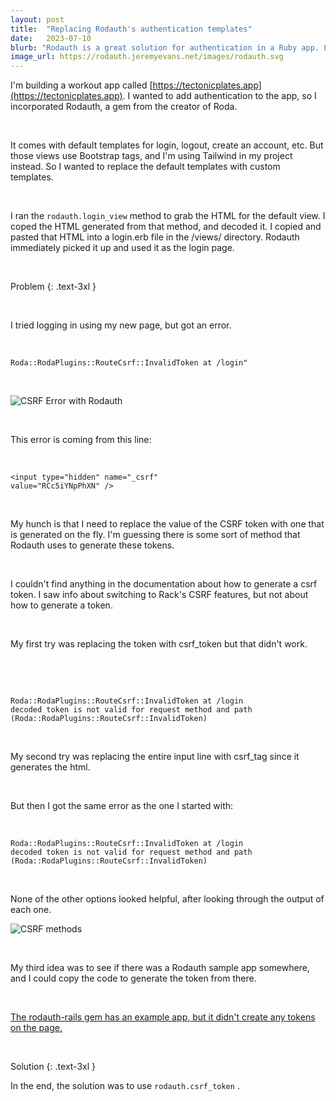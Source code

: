 ```yaml
---
layout: post
title:  "Replacing Rodauth's authentication templates"
date:   2023-07-10
blurb: "Rodauth is a great solution for authentication in a Ruby app. Let's change out the default views with custom styled views."
image_url: https://rodauth.jeremyevans.net/images/rodauth.svg
---
```


I'm building a workout app called [https://tectonicplates.app](https://tectonicplates.app). I wanted to add authentication to the app, so I incorporated Rodauth, a gem from the creator of Roda. 

&nbsp;


It comes with default templates for login, logout, create an account, etc. But those views use Bootstrap tags, and I'm using Tailwind in my project instead. So I wanted to replace the default templates with custom templates.

&nbsp;


I ran the `rodauth.login_view` method to grab the HTML for the default view. I coped the HTML generated from that method, and decoded it. I copied and pasted that HTML into a login.erb file in the /views/ directory. Rodauth immediately picked it up and used it as the login page.

&nbsp;


Problem
{: .text-3xl }

&nbsp;

I tried logging in using my new page, but got an error.

&nbsp;

```
Roda::RodaPlugins::RouteCsrf::InvalidToken at /login"
```

&nbsp;


![CSRF Error with Rodauth](/images/rodauth_error.png "CSRF Error with Rodauth")

&nbsp;

This error is coming from this line:

&nbsp;


```
<input type="hidden" name="_csrf" 
value="RCc5iYNpPhXN" />
```

&nbsp;


My hunch is that I need to replace the value of the CSRF token with one that is generated on the fly. I'm guessing there is some sort of method that Rodauth uses to generate these tokens. 

&nbsp;


I couldn't find anything in the documentation about how to generate a csrf token. I saw info about switching to Rack's CSRF features, but not about how to generate a token. 

&nbsp;



My first try was replacing the token with 
    csrf_token
but that didn't work.

&nbsp;





&nbsp;



```
Roda::RodaPlugins::RouteCsrf::InvalidToken at /login
decoded token is not valid for request method and path (Roda::RodaPlugins::RouteCsrf::InvalidToken)
```

&nbsp;

My second try was replacing the entire input line with 
    csrf_tag
since it generates the html.

&nbsp;


But then I got the same error as the one I started with: 

&nbsp;


    Roda::RodaPlugins::RouteCsrf::InvalidToken at /login
    decoded token is not valid for request method and path (Roda::RodaPlugins::RouteCsrf::InvalidToken)


&nbsp;

None of the other options looked helpful, after looking through the output of each one.

![CSRF methods](/images/csrf_methods.png "CSRF methods")

&nbsp;

My third idea was to see if there was a Rodauth sample app somewhere, and I could copy the code to generate the token from there.

&nbsp;


[The rodauth-rails gem has an example app, but it didn't create any tokens on the page.](https://github.com/janko/rodauth-demo-rails/blob/master/app/views/rodauth/login.html.erb)

&nbsp;

Solution
{: .text-3xl }

In the end, the solution was to use 
    `rodauth.csrf_token`
.
